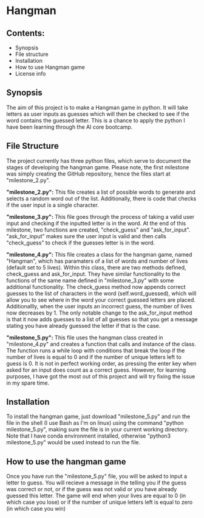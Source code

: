 # Hangman

## Contents:

- Synopsis
- File structure
- Installation
- How to use Hangman game
- License info

## Synopsis

The aim of this project is to make a Hangman game in python. It will take letters as user inputs as guesses which will then be checked to see if the word contains the guessed letter. This is a chance to apply the python I have been learning through the AI core bootcamp.

## File Structure

The project currently has three python files, which serve to document the stages of developing the hangman game. Please note, the first milestone was simply creating the GitHub repository, hence the files start at "milestone_2.py". 

**"milestone_2.py":** This file creates a list of possible words to generate and selects a random word out of the list. Additionally, there is code that checks if the user input is a single character. 

**"milestone_3.py":** This file goes through the process of taking a valid user input and checking if the inputted letter is in the word. At the end of this milestone, two functions are created, "check_guess" and "ask_for_input". "ask_for_input" makes sure the user input is valid and then calls "check_guess" to check if the guesses letter is in the word.

**"milestone_4.py":** This file creates a class for the hangman game, named "Hangman", which has paramaters of a list of words and number of lives (default set to 5 lives). Within this class, there are two methods defined, check_guess and ask_for_input. They have similar functionality to the functions of the same name defined in "milestone_3.py" with some additional functionality. The check_guess method now appends correct guesses to the list of characters in the word (self.word_guessed), which will allow you to see where in the word your correct guessed letters are placed. Additionallly, when the user inputs an incorrect guess, the number of lives now decreases by 1. The only notable change to the ask_for_input method is that it now adds guesses to a list of all guesses so that you get a message stating you have already guessed the letter if that is the case.

**"milestone_5.py":** This file uses the hangman class created in "milestone_4.py" and creates a function that calls and instance of the class. The function runs a while loop with conditions that break the loop if the number of lives is equal to 0 and if the number of unique letters left to guess is 0. It is not in perfect working order, as pressing the enter key when asked for an input does count as a correct guess. However, for learning purposes, I have got the most out of this project and will try fixing the issue in my spare time.

## Installation

To install the hangman game, just download "milestone_5.py" and run the file in the shell (I use Bash as I'm on linux) using the command "python milestone_5.py", making sure the file is in your current working directory. Note that I have conda environment installed, otherwise "python3 milestone_5.py" would be used instead to run the file.

## How to use the hangman game

Once you have run the "milestone_5.py" file, you will be asked to input a letter to guess. You will recieve a message in the telling you if the guess was correct or not, or if the guess was not valid or you have already guessed this letter. The game will end when your lives are equal to 0 (in which case you lose) or if the number of unique letters left is equal to zero (in which case you win)
